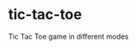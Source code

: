 # tic-tac-toe 
Tic Tac Toe game in different modes    

     
    
   
 
        

    
   
   
   
